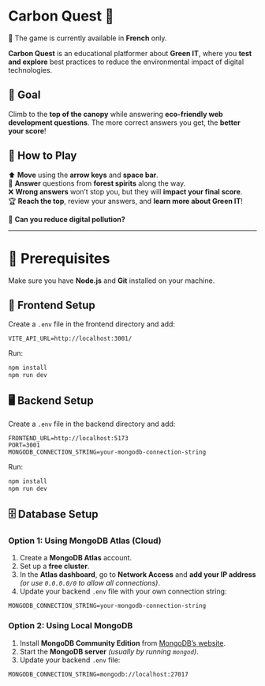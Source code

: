 # Carbon Quest 🌳

🚨 The game is currently available in **French** only.

**Carbon Quest** is an educational platformer about **Green IT**, where you **test and explore** best practices to reduce the environmental impact of digital technologies.

## 🎯 Goal

Climb to the **top of the canopy** while answering **eco-friendly web development questions**. The more correct answers you get, the **better your score**!

## 👾 How to Play

⬆ **Move** using the **arrow keys** and **space bar**.  
🌿 **Answer** questions from **forest spirits** along the way.  
❌ **Wrong answers** won’t stop you, but they will **impact your final score**.  
🏆 **Reach the top**, review your answers, and **learn more about Green IT**!

💪 **Can you reduce digital pollution?**

---

# 🔧 Prerequisites

Make sure you have **Node.js** and **Git** installed on your machine.

## 🚀 Frontend Setup

Create a `.env` file in the frontend directory and add:

```env
VITE_API_URL=http://localhost:3001/
```

Run:

```sh
npm install
npm run dev
```

## 🖥️ Backend Setup

Create a `.env` file in the backend directory and add:

```env
FRONTEND_URL=http://localhost:5173
PORT=3001
MONGODB_CONNECTION_STRING=your-mongodb-connection-string
```

Run:

```sh
npm install
npm run dev
```

## 🗄️ Database Setup

### Option 1: Using MongoDB Atlas (Cloud)

1. Create a **MongoDB Atlas** account.
2. Set up a **free cluster**.
3. In the **Atlas dashboard**, go to **Network Access** and **add your IP address** _(or use `0.0.0.0/0` to allow all connections)_.
4. Update your backend `.env` file with your own connection string:

```env
MONGODB_CONNECTION_STRING=your-mongodb-connection-string
```

### Option 2: Using Local MongoDB

1. Install **MongoDB Community Edition** from [MongoDB’s website](https://www.mongodb.com/try/download/community).
2. Start the **MongoDB server** _(usually by running `mongod`)_.
3. Update your backend `.env` file:

```env
MONGODB_CONNECTION_STRING=mongodb://localhost:27017
```
